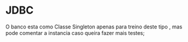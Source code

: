 # JDBC
O banco esta como Classe Singleton apenas para treino deste tipo , mas pode comentar a instancia caso queira fazer mais testes;

